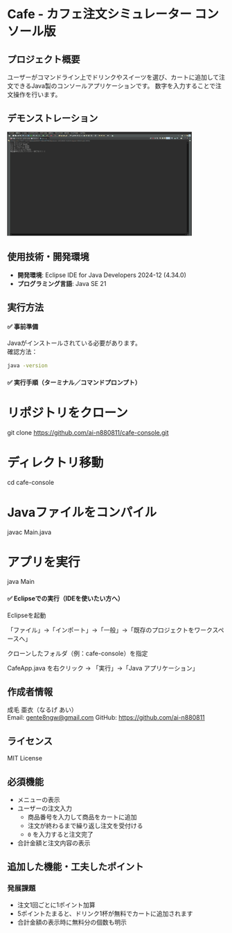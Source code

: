 # Cafe - カフェ注文シミュレーター コンソール版

## プロジェクト概要
ユーザーがコマンドライン上でドリンクやスイーツを選び、カートに追加して注文できるJava製のコンソールアプリケーションです。
数字を入力することで注文操作を行います。


## デモンストレーション
![CafeApp 実行デモ](https://github.com/ai-n880811/-/raw/main/%E3%82%AB%E3%83%95%E3%82%A7%E3%82%A2%E3%83%97%E3%83%AA%20%E3%82%B3%E3%83%B3%E3%82%BD%E3%83%BC%E3%83%AB%E7%89%88-%E3%83%87%E3%83%A2%E3%83%B3%E3%82%B9%E3%83%88%E3%83%AC%E3%83%BC%E3%82%B7%E3%83%A7%E3%83%B3.gif)



## 使用技術・開発環境
- **開発環境**: Eclipse IDE for Java Developers 2024-12 (4.34.0)  
- **プログラミング言語**: Java SE 21


## 実行方法

#### ✅ 事前準備

Javaがインストールされている必要があります。  
確認方法：

```bash
java -version
```

#### ✅ 実行手順（ターミナル／コマンドプロンプト）


# リポジトリをクローン
git clone https://github.com/ai-n880811/cafe-console.git

# ディレクトリ移動
cd cafe-console

# Javaファイルをコンパイル
javac Main.java

# アプリを実行
java Main


#### ✅ Eclipseでの実行（IDEを使いたい方へ）
Eclipseを起動

「ファイル」→「インポート」→「一般」→「既存のプロジェクトをワークスペースへ」

クローンしたフォルダ（例：cafe-console）を指定

CafeApp.java を右クリック → 「実行」→「Java アプリケーション」


## 作成者情報

成毛 亜衣（なるげ あい）  
Email: gente8ngw@gmail.com 
GitHub: https://github.com/ai-n880811


## ライセンス

MIT License


## 必須機能
- メニューの表示  
- ユーザーの注文入力  
  - 商品番号を入力して商品をカートに追加  
  - 注文が終わるまで繰り返し注文を受付ける  
  - `0` を入力すると注文完了  
- 合計金額と注文内容の表示


## 追加した機能・工夫したポイント

### 発展課題
- 注文1回ごとに1ポイント加算  
- 5ポイントたまると、ドリンク1杯が無料でカートに追加されます  
- 合計金額の表示時に無料分の個数も明示  
